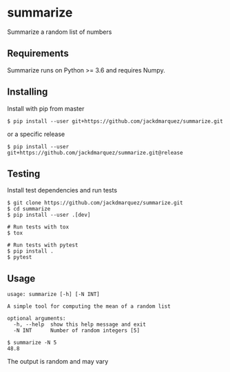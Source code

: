 # summarize
Summarize a random list of numbers

## Requirements

Summarize runs on Python >= 3.6 and requires Numpy.

## Installing

Install with pip from master

```
$ pip install --user git+https://github.com/jackdmarquez/summarize.git
```

or a specific release

```
$ pip install --user git+https://github.com/jackdmarquez/summarize.git@release
```

## Testing

Install test dependencies and run tests

```
$ git clone https://github.com/jackdmarquez/summarize.git
$ cd summarize
$ pip install --user .[dev]

# Run tests with tox
$ tox

# Run tests with pytest
$ pip install .
$ pytest

```
## Usage

```
usage: summarize [-h] [-N INT]

A simple tool for computing the mean of a random list

optional arguments:
  -h, --help  show this help message and exit
  -N INT      Number of random integers [5]
```

```
$ summarize -N 5
48.8
```
The output is random and may vary
